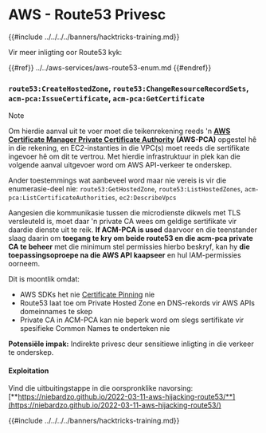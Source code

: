 # AWS - Route53 Privesc

{{#include ../../../../banners/hacktricks-training.md}}

Vir meer inligting oor Route53 kyk:

{{#ref}}
../../aws-services/aws-route53-enum.md
{{#endref}}

### `route53:CreateHostedZone`, `route53:ChangeResourceRecordSets`, `acm-pca:IssueCertificate`, `acm-pca:GetCertificate`

> [!NOTE]
> Om hierdie aanval uit te voer moet die teikenrekening reeds 'n [**AWS Certificate Manager Private Certificate Authority**](https://aws.amazon.com/certificate-manager/private-certificate-authority/) **(AWS-PCA)** opgestel hê in die rekening, en EC2-instanties in die VPC(s) moet reeds die sertifikate ingevoer hê om dit te vertrou. Met hierdie infrastruktuur in plek kan die volgende aanval uitgevoer word om AWS API-verkeer te onderskep.

Ander toestemmings wat aanbeveel word maar nie vereis is vir die enumerasie-deel nie: `route53:GetHostedZone`, `route53:ListHostedZones`, `acm-pca:ListCertificateAuthorities`, `ec2:DescribeVpcs`

Aangesien die kommunikasie tussen die microdienste dikwels met TLS versleuteld is, moet daar 'n private CA wees om geldige sertifikate vir daardie dienste uit te reik. **If ACM-PCA is used** daarvoor en die teenstander slaag daarin om **toegang te kry om beide route53 en die acm-pca private CA te beheer** met die minimum stel permissies hierbo beskryf, kan hy **die toepassingsoproepe na die AWS API kaapseer** en hul IAM-permissies oorneem.

Dit is moontlik omdat:

- AWS SDKs het nie [Certificate Pinning](https://www.digicert.com/blog/certificate-pinning-what-is-certificate-pinning) nie
- Route53 laat toe om Private Hosted Zone en DNS-rekords vir AWS APIs domeinnames te skep
- Private CA in ACM-PCA kan nie beperk word om slegs sertifikate vir spesifieke Common Names te onderteken nie

**Potensiële impak:** Indirekte privesc deur sensitiewe inligting in die verkeer te onderskep.

#### Exploitation <a href="#discovery" id="discovery"></a>

Vind die uitbuitingstappe in die oorspronklike navorsing: [**https://niebardzo.github.io/2022-03-11-aws-hijacking-route53/**](https://niebardzo.github.io/2022-03-11-aws-hijacking-route53/)

{{#include ../../../../banners/hacktricks-training.md}}
